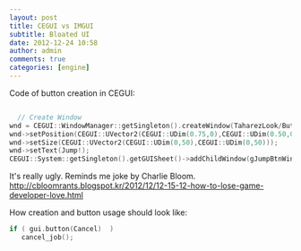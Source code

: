 ```yaml
---
layout: post
title: CEGUI vs IMGUI
subtitle: Bloated UI
date: 2012-12-24 10:58
author: admin
comments: true
categories: [engine]
---
```

Code of button creation in CEGUI:

```C++

  // Create Window
wnd = CEGUI::WindowManager::getSingleton().createWindow(TaharezLook/Button,JumpPushButton);
wnd->setPosition(CEGUI::UVector2(CEGUI::UDim(0.75,0),CEGUI::UDim(0.50,0)));
wnd->setSize(CEGUI::UVector2(CEGUI::UDim(0,50),CEGUI::UDim(0,50)));
wnd->setText(Jump!);
CEGUI::System::getSingleton().getGUISheet()->addChildWindow(gJumpBtnWindow);
```

It's really ugly. Reminds me joke by Charlie Bloom.
<a href="http://cbloomrants.blogspot.kr/2012/12/12-15-12-how-to-lose-game-developer-love.html">http://cbloomrants.blogspot.kr/2012/12/12-15-12-how-to-lose-game-developer-love.html</a>

How creation and button usage should look like:

```C++
if ( gui.button(Cancel)  )
   cancel_job();
```
